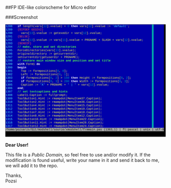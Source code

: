 ##FP IDE-like colorscheme for Micro editor

###Screenshot

![pascal](pics/pascal.png)

**Dear User!**

This file is a _Public Domain_, so feel free to use and/or modify it. If the
modification is found useful, write your name in it and send it back to me, we
will add it to the repo.  

Thanks,  
  Pozsi
